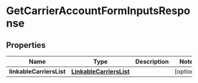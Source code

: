 
# GetCarrierAccountFormInputsResponse

## Properties
Name | Type | Description | Notes
------------ | ------------- | ------------- | -------------
**linkableCarriersList** | [**LinkableCarriersList**](LinkableCarriersList.md) |  |  [optional]



